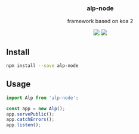 <h3 align="center">
  alp-node
</h3>

<p align="center">
  framework based on koa 2
</p>

<p align="center">
  <a href="https://npmjs.org/package/alp-node"><img src="https://img.shields.io/npm/v/alp-node.svg?style=flat-square"></a>
  <a href="https://david-dm.org/christophehurpeau/alp?path=packages/alp-node"><img src="https://david-dm.org/christophehurpeau/alp?path=packages/alp-node.svg?style=flat-square"></a>
</p>

## Install

```bash
npm install --save alp-node
```

## Usage

```js
import Alp from 'alp-node';

const app = new Alp();
app.servePublic();
app.catchErrors();
app.listen();
```
